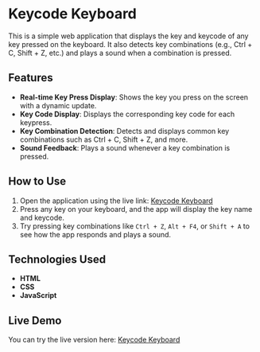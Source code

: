 # Keycode Keyboard

This is a simple web application that displays the key and keycode of any key pressed on the keyboard. It also detects key combinations (e.g., Ctrl + C, Shift + Z, etc.) and plays a sound when a combination is pressed.

## Features

- **Real-time Key Press Display**: Shows the key you press on the screen with a dynamic update.
- **Key Code Display**: Displays the corresponding key code for each keypress.
- **Key Combination Detection**: Detects and displays common key combinations such as Ctrl + C, Shift + Z, and more.
- **Sound Feedback**: Plays a sound whenever a key combination is pressed.

## How to Use

1. Open the application using the live link: [Keycode Keyboard](https://sunnykumar-code.github.io/Keycode-Keyboard/)
2. Press any key on your keyboard, and the app will display the key name and keycode.
3. Try pressing key combinations like `Ctrl + Z`, `Alt + F4`, or `Shift + A` to see how the app responds and plays a sound.

## Technologies Used

- **HTML**
- **CSS**
- **JavaScript**

## Live Demo

You can try the live version here: [Keycode Keyboard](https://sunnykumar-code.github.io/Keycode-Keyboard/)


